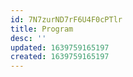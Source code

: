 ```yaml
---
id: 7N7zurND7rF6U4F0cPTlr
title: Program
desc: ''
updated: 1639759165197
created: 1639759165197
---
```



